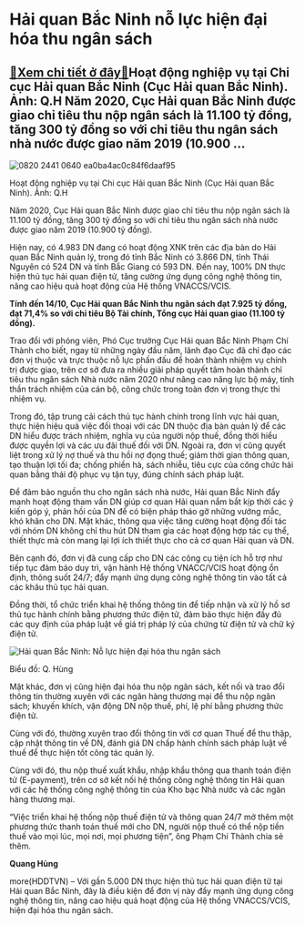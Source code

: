 Hải quan Bắc Ninh nỗ lực hiện đại hóa thu ngân sách
===================================================

[:gift:Xem chi tiết ở đây:gift:](https://hddtvn.com/hai-quan-bac-ninh-no-luc-hien-dai-hoa-thu-ngan-sach/)Hoạt động nghiệp vụ tại Chi cục Hải quan Bắc Ninh (Cục Hải quan Bắc Ninh). Ảnh: Q.H Năm 2020, Cục Hải quan Bắc Ninh được giao chỉ tiêu thu nộp ngân sách là 11.100 tỷ đồng, tăng 300 tỷ đồng so với chỉ tiêu thu ngân sách nhà nước được giao năm 2019 (10.900 …
----------------------------------------------------------------------------------------------------------------------------------------------------------------------------------------------------------------------------------------------------------------





![0820 2441 0640 ea0ba4ac0c84f6daaf95](https://hddtvn.com/wp-content/uploads/2021/01/0820_2441_0640_ea0ba4ac0c84f6daaf95.jpg "Hoạt động nghiệp vụ tại Chi cục Hải quan Bắc Ninh (Cục Hải quan Bắc Ninh). Ảnh: Quang Hùng")


Hoạt động nghiệp vụ tại Chi cục Hải quan Bắc Ninh (Cục Hải quan Bắc Ninh). Ảnh: Q.H



Năm 2020, Cục Hải quan Bắc Ninh được giao chỉ tiêu thu nộp ngân sách là 11.100 tỷ đồng, tăng 300 tỷ đồng so với chỉ tiêu thu ngân sách nhà nước được giao năm 2019 (10.900 tỷ đồng).


Hiện nay, có 4.983 DN đang có hoạt động XNK trên các địa bàn do Hải quan Bắc Ninh quản lý, trong đó tỉnh Bắc Ninh có 3.866 DN, tỉnh Thái Nguyên có 524 DN và tỉnh Bắc Giang có 593 DN. Đến nay, 100% DN thực hiện thủ tục hải quan điện tử, tăng cường ứng dụng công nghệ thông tin, nâng cao hiệu quả hoạt động của Hệ thống VNACCS/VCIS.





**Tính đến 14/10, Cục Hải quan Bắc Ninh thu ngân sách đạt 7.925 tỷ đồng, đạt 71,4% so với chỉ tiêu Bộ Tài chính, Tổng cục Hải quan giao (11.100 tỷ đồng).**



Trao đổi với phóng viên, Phó Cục trưởng Cục Hải quan Bắc Ninh Phạm Chí Thành cho biết, ngay từ những ngày đầu năm, lãnh đạo Cục đã chỉ đạo các đơn vị thuộc và trực thuộc nỗ lực phấn đấu để hoàn thành nhiệm vụ chính trị được giao, trên cơ sở đưa ra nhiều giải pháp quyết tâm hoàn thành chỉ tiêu thu ngân sách Nhà nước năm 2020 như nâng cao năng lực bộ máy, tinh thần trách nhiệm của cán bộ, công chức trong toàn đơn vị trong thực thi nhiệm vụ.


Trong đó, tập trung cải cách thủ tục hành chính trong lĩnh vực hải quan, thực hiện hiệu quả việc đối thoại với các DN thuộc địa bàn quản lý để các DN hiểu được trách nhiệm, nghĩa vụ của người nộp thuế, đồng thời hiểu được quyền lợi và các ưu đãi thuế đối với DN. Ngoài ra, đơn vị cũng quyết liệt trong xử lý nợ thuế và thu hồi nợ đọng thuế; giảm thời gian thông quan, tạo thuận lợi tối đa; chống phiền hà, sách nhiễu, tiêu cực của công chức hải quan bằng thái độ phục vụ tận tụy, đúng chính sách pháp luật.


Để đảm bảo nguồn thu cho ngân sách nhà nước, Hải quan Bắc Ninh đẩy manh hoạt động tham vấn DN giúp cơ quan Hải quan nắm bắt kịp thời các ý kiến góp ý, phản hồi của DN để có biện pháp tháo gỡ những vướng mắc, khó khăn cho DN. Mặt khác, thông qua việc tăng cường hoạt động đối tác với nhóm DN không chỉ thu hút DN tham gia các hoạt động hợp tác cụ thể, thiết thực mà còn mang lại lợi ích thiết thực cho cả cơ quan Hải quan và DN.


Bên cạnh đó, đơn vị đã cung cấp cho DN các công cụ tiện ích hỗ trợ như tiếp tục đảm bảo duy trì, vận hành Hệ thống VNACC/VCIS hoạt động ổn định, thông suốt 24/7; đẩy mạnh ứng dụng công nghệ thông tin vào tất cả các khâu thủ tục hải quan.


Đồng thời, tổ chức triển khai hệ thống thông tin để tiếp nhận và xử lý hồ sơ thủ tục hành chính bằng phương thức điện tử, đảm bảo thực hiện đầy đủ các quy định của pháp luật về giá trị pháp lý của chứng từ điện tử và chữ ký điện tử.





![Hải quan Bắc Ninh: Nỗ lực hiện đại hóa thu ngân sách](https://hddtvn.com/wp-content/uploads/2021/01/2138_123.jpg "Hải quan Bắc Ninh: Nỗ lực hiện đại hóa thu ngân sách")


Biểu đồ: Q. Hùng



Mặt khác, đơn vị cũng hiện đại hóa thu nộp ngân sách, kết nối và trao đổi thông tin thường xuyên với các ngân hàng thương mại để thu nộp ngân sách; khuyến khích, vận động DN nộp thuế, phí, lệ phí bằng phương thức điện tử.


Cùng với đó, thường xuyên trao đổi thông tin với cơ quan Thuế để thu thập, cập nhật thông tin về DN, đánh giá DN chấp hành chính sách pháp luật về thuế để thực hiện tốt công tác quản lý.


Cùng với đó, thu nộp thuế xuất khẩu, nhập khẩu thông qua thanh toán điện tử (E-payment), trên cơ sở kết nối hệ thống công nghệ thông tin Hải quan với các hệ thống công nghệ thông tin của Kho bạc Nhà nước và các ngân hàng thương mại.


“Việc triển khai hệ thống nộp thuế điện tử và thông quan 24/7 mở thêm một phương thức thanh toán thuế mới cho DN, người nộp thuế có thể nộp tiền thuế vào mọi lúc, mọi nơi, mọi phương tiện”, ông Phạm Chí Thành chia sẻ thêm.




**Quang Hùng**



more(HDDTVN) – Với gần 5.000 DN thực hiện thủ tục hải quan điện tử tại Hải quan Bắc Ninh, đây là điều kiện để đơn vị này đẩy mạnh ứng dụng công nghệ thông tin, nâng cao hiệu quả hoạt động của Hệ thống VNACCS/VCIS, hiện đại hóa thu ngân sách.

